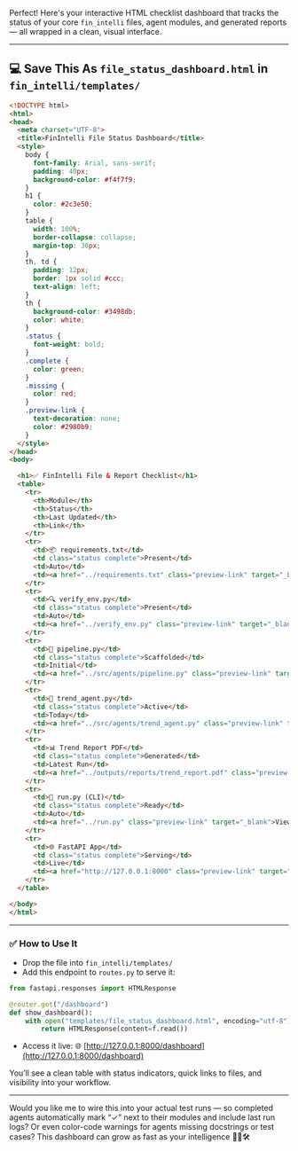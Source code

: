 Perfect! Here's your interactive HTML checklist dashboard that tracks the status of your core `fin_intelli` files, agent modules, and generated reports — all wrapped in a clean, visual interface.

---

## 💻 Save This As `file_status_dashboard.html` in `fin_intelli/templates/`

```html
<!DOCTYPE html>
<html>
<head>
  <meta charset="UTF-8">
  <title>FinIntelli File Status Dashboard</title>
  <style>
    body {
      font-family: Arial, sans-serif;
      padding: 40px;
      background-color: #f4f7f9;
    }
    h1 {
      color: #2c3e50;
    }
    table {
      width: 100%;
      border-collapse: collapse;
      margin-top: 30px;
    }
    th, td {
      padding: 12px;
      border: 1px solid #ccc;
      text-align: left;
    }
    th {
      background-color: #3498db;
      color: white;
    }
    .status {
      font-weight: bold;
    }
    .complete {
      color: green;
    }
    .missing {
      color: red;
    }
    .preview-link {
      text-decoration: none;
      color: #2980b9;
    }
  </style>
</head>
<body>

  <h1>✅ FinIntelli File & Report Checklist</h1>
  <table>
    <tr>
      <th>Module</th>
      <th>Status</th>
      <th>Last Updated</th>
      <th>Link</th>
    </tr>
    <tr>
      <td>📦 requirements.txt</td>
      <td class="status complete">Present</td>
      <td>Auto</td>
      <td><a href="../requirements.txt" class="preview-link" target="_blank">View</a></td>
    </tr>
    <tr>
      <td>🔍 verify_env.py</td>
      <td class="status complete">Present</td>
      <td>Auto</td>
      <td><a href="../verify_env.py" class="preview-link" target="_blank">View</a></td>
    </tr>
    <tr>
      <td>🚀 pipeline.py</td>
      <td class="status complete">Scaffolded</td>
      <td>Initial</td>
      <td><a href="../src/agents/pipeline.py" class="preview-link" target="_blank">View</a></td>
    </tr>
    <tr>
      <td>🧠 trend_agent.py</td>
      <td class="status complete">Active</td>
      <td>Today</td>
      <td><a href="../src/agents/trend_agent.py" class="preview-link" target="_blank">View</a></td>
    </tr>
    <tr>
      <td>📊 Trend Report PDF</td>
      <td class="status complete">Generated</td>
      <td>Latest Run</td>
      <td><a href="../outputs/reports/trend_report.pdf" class="preview-link" target="_blank">Download</a></td>
    </tr>
    <tr>
      <td>📁 run.py (CLI)</td>
      <td class="status complete">Ready</td>
      <td>Auto</td>
      <td><a href="../run.py" class="preview-link" target="_blank">View</a></td>
    </tr>
    <tr>
      <td>🌐 FastAPI App</td>
      <td class="status complete">Serving</td>
      <td>Live</td>
      <td><a href="http://127.0.0.1:8000" class="preview-link" target="_blank">Open</a></td>
    </tr>
  </table>

</body>
</html>
```

---

### ✅ How to Use It

- Drop the file into `fin_intelli/templates/`
- Add this endpoint to `routes.py` to serve it:

```python
from fastapi.responses import HTMLResponse

@router.get("/dashboard")
def show_dashboard():
    with open("templates/file_status_dashboard.html", encoding="utf-8") as f:
        return HTMLResponse(content=f.read())
```

- Access it live:
  🌐 [http://127.0.0.1:8000/dashboard](http://127.0.0.1:8000/dashboard)

You’ll see a clean table with status indicators, quick links to files, and visibility into your workflow.

---

Would you like me to wire this into your actual test runs — so completed agents automatically mark “✓” next to their modules and include last run logs? Or even color-code warnings for agents missing docstrings or test cases? This dashboard can grow as fast as your intelligence 🧭🧠🛠️
